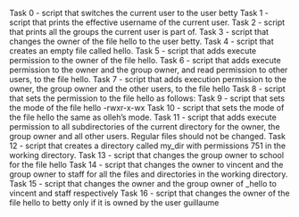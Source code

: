 Task 0 - script that switches the current user to the user betty
Task 1 - script that prints the effective username of the current user.
Task 2 - script that prints all the groups the current user is part of.
Task 3 - script that changes the owner of the file hello to the user betty.
Task 4 - script that creates an empty file called hello.
Task 5 - script that adds execute permission to the owner of the file hello.
Task 6 - script that adds execute permission to the owner and the group owner, and read permission to other users, to the file hello.
Task 7 - script that adds execution permission to the owner, the group owner and the other users, to the file hello
Task 8 - script that sets the permission to the file hello as follows:
Task 9 - script that sets the mode of the file hello -rwxr-x-wx
Task 10 - script that sets the mode of the file hello the same as olleh’s mode.
Task 11 - script that adds execute permission to all subdirectories of the current directory for the owner, the group owner and all other users. Regular files should not be changed.
Task 12 - script that creates a directory called my_dir with permissions 751 in the working directory.
Task 13 - script that changes the group owner to school for the file hello
Task 14 - script that changes the owner to vincent and the group owner to staff for all the files and directories in the working directory.
Task 15 - script that changes the owner and the group owner of _hello to vincent and staff respectively
Task 16 - script that changes the owner of the file hello to betty only if it is owned by the user guillaume